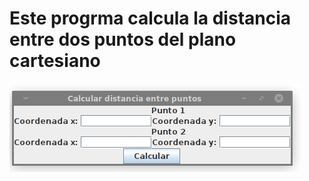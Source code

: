 # Este progrma calcula la distancia entre dos puntos del plano cartesiano

![Interfaz Grafica en java para calcular la distancia entre dos puntos](https://github.com/Diego-debian/JavaAplication/blob/main/programas/DistanciaEntreDosPuntos/img/Captura%20de%20pantalla_2021-07-29_21-42-08.png?raw=true)


